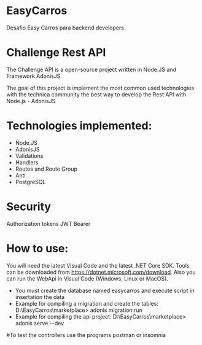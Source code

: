 # EasyCarros
Desafio Easy Carros para backend developers

# Challenge Rest API
The Challenge API is a open-source project written in Node.JS and Framework AdonisJS

The goal of this project is implement the most common used technologies with the technica community the best way to develop the Rest API with Node.js - AdonisJS

# Technologies implemented:
* Node.JS
* AdonisJS
* Validations
* Handlers
* Routes and Route Group
* Antl
* PostgreSQL

# Security
Authorization tokens JWT Bearer

# How to use:
You will need the latest Visual Code and the latest .NET Core SDK. Tools can be downloaded from https://dotnet.microsoft.com/download. Also you can run the WebApi in Visual Code (Windows, Linux or MacOS).

- You must create the database named easycarros and execute script in insertation the data
- Example for compiling a migration and create the tables: D:\EasyCarros\marketplace> adonis migration:run
- Example for compiling the api project: D:\EasyCarros\marketplace> adonis serve --dev

#To test the controllers use the programs postman or insomnia